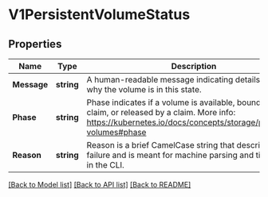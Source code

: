 # V1PersistentVolumeStatus

## Properties
Name | Type | Description | Notes
------------ | ------------- | ------------- | -------------
**Message** | **string** | A human-readable message indicating details about why the volume is in this state. | [optional] 
**Phase** | **string** | Phase indicates if a volume is available, bound to a claim, or released by a claim. More info: https://kubernetes.io/docs/concepts/storage/persistent-volumes#phase | [optional] 
**Reason** | **string** | Reason is a brief CamelCase string that describes any failure and is meant for machine parsing and tidy display in the CLI. | [optional] 

[[Back to Model list]](../README.md#documentation-for-models) [[Back to API list]](../README.md#documentation-for-api-endpoints) [[Back to README]](../README.md)


